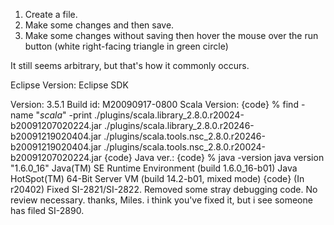 1. Create a file.
2. Make some changes and then save.
3. Make some changes without saving then hover the mouse over the run button (white right-facing triangle in green circle) 

It still seems arbitrary, but that's how it commonly occurs.


Eclipse Version:
Eclipse SDK

Version: 3.5.1
Build id: M20090917-0800
Scala Version:
{code}
% find -name "*scala*" -print
./plugins/scala.library_2.8.0.r20024-b20091207020224.jar
./plugins/scala.library_2.8.0.r20246-b20091219020404.jar
./plugins/scala.tools.nsc_2.8.0.r20246-b20091219020404.jar
./plugins/scala.tools.nsc_2.8.0.r20024-b20091207020224.jar
{code}
Java ver.:
{code}
% java -version
java version "1.6.0_16"
Java(TM) SE Runtime Environment (build 1.6.0_16-b01)
Java HotSpot(TM) 64-Bit Server VM (build 14.2-b01, mixed mode)
{code}
(In r20402) Fixed SI-2821/SI-2822. Removed some stray debugging code. No review necessary.
thanks, Miles.  i think you've fixed it, but i see someone has filed SI-2890.
